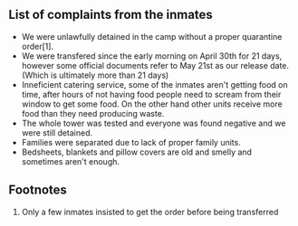 ## List of complaints from the inmates 

- We were unlawfully detained in the camp without a proper quarantine order[1]. 
- We were transfered since the early morning on April 30th for 21 days, however some official documents refer to May 21st as our release date. (Which is ultimately more than 21 days)
- Inneficient catering service, some of the inmates aren't getting food on time, after hours of not having food people need to scream from their window to get some food. On the other hand other units receive more food than they need producing waste.
- The whole tower was tested and everyone was found negative and we were still detained.
- Families were separated due to lack of proper family units. 
- Bedsheets, blankets and pillow covers are old and smelly and sometimes aren't enough.





## Footnotes
1. Only a few inmates insisted to get the order before being transferred 
